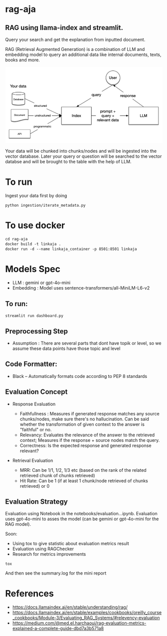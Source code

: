 # rag-aja

## RAG using llama-index and streamlit.

Query your search and get the explanation from inputted document.

RAG (Retrieval Augmented Generation) is a combination of LLM and embedding model to query an additional data like internal documents, texts, books and more.

![alt text](image.png)

Your data will be chunked into chunks/nodes and will be ingested into the vector database. Later your query or question will be searched to the vector databse and will be brought to the table with the help of LLM.

# To run

Ingest your data first by doing


```
python ingestion/iterate_metadata.py
```

# To use docker

```
cd rag-aja
docker build -t linkaja .
docker run -d --name linkaja_container -p 8501:8501 linkaja
```

# Models Spec

- LLM : gemini or gpt-4o-mini
- Embedding :  Model uses sentence-transformers/all-MiniLM-L6-v2


## To run:

```
streamlit run dashboard.py
```

## Preprocessing Step

- Assumption : There are several parts that dont have topik or level, so we assume these data points have those topic and level

## Code Formatter:

- Black – Automatically formats code according to PEP 8 standards

## Evaluation Concept

- Response Evaluation
    - Faithfullness : Measures if generated response matches any source chunks/nodes, make sure there's no hallucination. Can be said whether the transformation of given context to the answer is "faithful" or no.
    - Relevancy: Evaluates the relevance of the answer to the retrieved context; Measures if the response + source nodes match the query.
    - Correctness: Is the expected response and generated response relevant?

- Retrieval Evaluation
    - MRR: Can be 1/1, 1/2, 1/3 etc (based on the rank of the related retrieved chunk of chunks retrieved)
    - Hit Rate: Can be 1 (if at least 1 chunk/node retrieved of chunks retrieved) or 0

## Evaluation Strategy

Evaluation using Notebook in the notebooks/evaluation...ipynb. Evaluation uses gpt-4o-mini to asses the model (can be gemini or gpt-4o-mini for the RAG model).

Soon:

- Using tox to give statistic about evaluation metrics result
- Evaluation using RAGChecker
- Research for metrics improvements

```
tox
```

And then see the summary.log for the mini report

# References

- https://docs.llamaindex.ai/en/stable/understanding/rag/
- https://docs.llamaindex.ai/en/stable/examples/cookbooks/oreilly_course_cookbooks/Module-3/Evaluating_RAG_Systems/#relevency-evaluation
- https://medium.com/@med.el.harchaoui/rag-evaluation-metrics-explained-a-complete-guide-dbd7a3b571a8